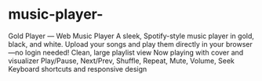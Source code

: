 # music-player-
Gold Player — Web Music Player A sleek, Spotify-style music player in gold, black, and white. Upload your songs and play them directly in your browser—no login needed! Clean, large playlist view  Now playing with cover and visualizer  Play/Pause, Next/Prev, Shuffle, Repeat, Mute, Volume, Seek  Keyboard shortcuts and responsive design 
